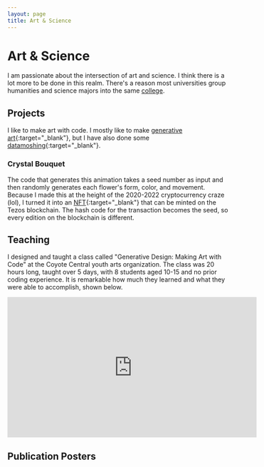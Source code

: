 ```yaml
---
layout: page
title: Art & Science
---
```


# Art & Science

I am passionate about the intersection of art and science. I think there is a lot more to be done in this realm. There's a reason most universities group humanities and science majors into the same [college](https://www.college.ucla.edu/about/).

## Projects

I like to make art with code. I mostly like to make [generative art](https://en.wikipedia.org/wiki/Generative_art){:target="_blank"}, but I have also done some [datamoshing](http://datamoshing.com/about/){:target="_blank"}. 

### Crystal Bouquet

The code that generates this animation takes a seed number as input and then randomly generates each flower's form, color, and movement. Because I made this at the height of the 2020-2022 cryptocurrency craze (lol), I turned it into an [NFT](https://www.fxhash.xyz/generative/7163){:target="_blank"} that can be minted on the Tezos blockchain. The hash code for the transaction becomes the seed, so every edition on the blockchain is different.

## Teaching

I designed and taught a class called "Generative Design: Making Art with Code" at the Coyote Central youth arts organization. The class was 20 hours long, taught over 5 days, with 8 students aged 10-15 and no prior coding experience. It is remarkable how much they learned and what they were able to accomplish, shown below.

<iframe width="560" height="315" src="https://www.youtube.com/embed/h2j7Wz74lHA" frameborder="0" allowfullscreen></iframe>

## Publication Posters 

